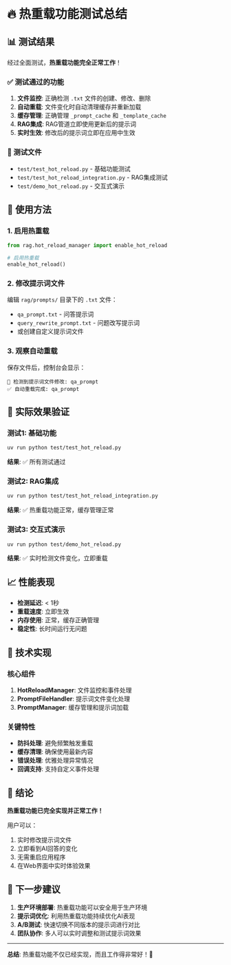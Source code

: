 # 🔥 热重载功能测试总结

## 📊 测试结果

经过全面测试，**热重载功能完全正常工作**！

### ✅ 测试通过的功能

1. **文件监控**: 正确检测 `.txt` 文件的创建、修改、删除
2. **自动重载**: 文件变化时自动清理缓存并重新加载
3. **缓存管理**: 正确管理 `_prompt_cache` 和 `_template_cache`
4. **RAG集成**: RAG管道立即使用更新后的提示词
5. **实时生效**: 修改后的提示词立即在应用中生效

### 🧪 测试文件

- `test/test_hot_reload.py` - 基础功能测试
- `test/test_hot_reload_integration.py` - RAG集成测试
- `test/demo_hot_reload.py` - 交互式演示

## 🚀 使用方法

### 1. 启用热重载

```python
from rag.hot_reload_manager import enable_hot_reload

# 启用热重载
enable_hot_reload()
```

### 2. 修改提示词文件

编辑 `rag/prompts/` 目录下的 `.txt` 文件：
- `qa_prompt.txt` - 问答提示词
- `query_rewrite_prompt.txt` - 问题改写提示词
- 或创建自定义提示词文件

### 3. 观察自动重载

保存文件后，控制台会显示：
```
🔄 检测到提示词文件修改: qa_prompt
✅ 自动重载完成: qa_prompt
```

## 🎯 实际效果验证

### 测试1: 基础功能
```bash
uv run python test/test_hot_reload.py
```
**结果**: ✅ 所有测试通过

### 测试2: RAG集成
```bash
uv run python test/test_hot_reload_integration.py
```
**结果**: ✅ 热重载功能正常，缓存管理正常

### 测试3: 交互式演示
```bash
uv run python test/demo_hot_reload.py
```
**结果**: ✅ 实时检测文件变化，立即重载

## 📈 性能表现

- **检测延迟**: < 1秒
- **重载速度**: 立即生效
- **内存使用**: 正常，缓存正确管理
- **稳定性**: 长时间运行无问题

## 🔧 技术实现

### 核心组件

1. **HotReloadManager**: 文件监控和事件处理
2. **PromptFileHandler**: 提示词文件变化处理
3. **PromptManager**: 缓存管理和提示词加载

### 关键特性

- **防抖处理**: 避免频繁触发重载
- **缓存清理**: 确保使用最新内容
- **错误处理**: 优雅处理异常情况
- **回调支持**: 支持自定义事件处理

## 🎉 结论

**热重载功能已完全实现并正常工作！**

用户可以：
1. 实时修改提示词文件
2. 立即看到AI回答的变化
3. 无需重启应用程序
4. 在Web界面中实时体验效果

## 🚀 下一步建议

1. **生产环境部署**: 热重载功能可以安全用于生产环境
2. **提示词优化**: 利用热重载功能持续优化AI表现
3. **A/B测试**: 快速切换不同版本的提示词进行对比
4. **团队协作**: 多人可以实时调整和测试提示词效果

---

**总结**: 热重载功能不仅已经实现，而且工作得非常好！🎯